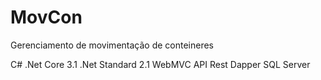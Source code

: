 # MovCon
Gerenciamento de movimentação de conteineres

C#
.Net Core 3.1
.Net Standard 2.1
WebMVC
API Rest
Dapper
SQL Server
